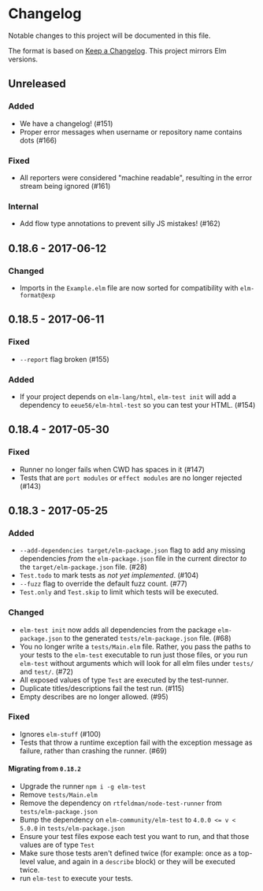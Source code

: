 # Changelog

Notable changes to this project will be documented in this file.

The format is based on [Keep a Changelog](http://keepachangelog.com/).
This project mirrors Elm versions.

## Unreleased

### Added

- We have a changelog! (#151)
- Proper error messages when username or repository name contains dots (#166)

### Fixed

- All reporters were considered "machine readable", resulting in the error
stream being ignored (#161)

### Internal

- Add flow type annotations to prevent silly JS mistakes! (#162)

## 0.18.6 - 2017-06-12

### Changed

- Imports in the `Example.elm` file are now sorted for compatibility with
`elm-format@exp`

## 0.18.5 - 2017-06-11

### Fixed

- `--report` flag broken (#155)

### Added

- If your project depends on `elm-lang/html`, `elm-test init` will add a
dependency to `eeue56/elm-html-test` so you can test your HTML. (#154)

## 0.18.4 - 2017-05-30

### Fixed

- Runner no longer fails when CWD has spaces in it (#147)
- Tests that are `port modules` or `effect modules` are no longer rejected (#143)

## 0.18.3 - 2017-05-25

### Added

- `--add-dependencies target/elm-package.json` flag to add any missing
dependencies _from_ the `elm-package.json` file in the current director _to_ the
`target/elm-package.json` file. (#28)
- `Test.todo` to mark tests as _not yet implemented_. (#104)
- `--fuzz` flag to override the default fuzz count. (#77)
- `Test.only` and `Test.skip` to limit which tests will be executed.

### Changed

- `elm-test init` now adds all dependencies from the package `elm-package.json`
to the generated `tests/elm-package.json` file. (#68)
- You no longer write a `tests/Main.elm` file. Rather, you pass the paths to
your tests to the `elm-test` executable to run just those files, or you run
`elm-test` without arguments which will look for all elm files under `tests/`
and `test/`. (#72)
- All exposed values of type `Test` are executed by the test-runner.
- Duplicate titles/descriptions fail the test run. (#115)
- Empty describes are no longer allowed. (#95)


### Fixed

- Ignores `elm-stuff` (#100)
- Tests that throw a runtime exception fail with the exception message as
failure, rather than crashing the runner. (#69)

#### Migrating from `0.18.2`

- Upgrade the runner `npm i -g elm-test`
- Remove `tests/Main.elm`
- Remove the dependency on `rtfeldman/node-test-runner` from
`tests/elm-package.json`
- Bump the dependency on `elm-community/elm-test` to `4.0.0 <= v < 5.0.0` in
`tests/elm-package.json`
- Ensure your test files expose each test you want to run, and that those values
are of type `Test`
- Make sure those tests aren't defined twice (for example: once as a top-level
value, and again in a `describe` block) or they will be executed twice.
- run `elm-test` to execute your tests.
